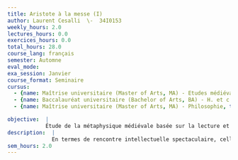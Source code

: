 ```yaml
---
title: Aristote à la messe (I)
author: Laurent Cesalli  \-  34I0153
weekly_hours: 2.0
lectures_hours: 0.0
exercices_hours: 0.0
total_hours: 28.0
course_lang: français
semester: Automne
eval_mode: 
exa_session: Janvier
course_format: Seminaire
cursus:
  - {name: Maîtrise universitaire (Master of Arts, MA) - Etudes médiévales, type: N/A, credits: \-}
  - {name: Baccalauréat universitaire (Bachelor of Arts, BA) - H. et c. du Moyen Age, type: N/A, credits: \-}
  - {name: Maîtrise universitaire (Master of Arts, MA) - Philosophie, type: N/A, credits: \-}

objective:  |
            Étude de la métaphysique médiévale basée sur la lecture et le commentaire de textes (en traduction française ou anglaise).
description:  |
              En termes de rencontre intellectuelle spectaculaire, celle de la théologie chrétienne et de la métaphysique aristotélicienne figure sans aucun doute dans le top ten. Le Moyen Âge central (XIIe- XIVe s.) est un moment saillant dans la longue histoire de cette relation à la fois féconde et conflictuelle. À côté des questions délicates de léternité du monde ou limmortalité de lâme, celle de lEucharistie (et plus exactement de la transsubstantiation) a placé les intellectuels médiévaux devant un problème de taille : faire simultanément façon des exigences de la foi, dune part, et de la science, de lautre. Dans ce séminaire, nous commencerons par poser le problème en termes aristotéliciens avant de nous intéresser à quelques unes des solutions imaginées par les médiévaux (Pierre Lombard, Siger de Brabant, Thomas dAquin, Henri de Gand, Thierry de Freiberg, Guillaume dOckham).
sem_hours: 2.0
---
```

